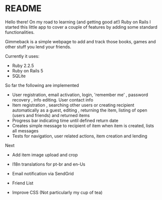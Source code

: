 # README

Hello there! On my road to learning (and getting good at!) Ruby on Rails I started this little app to cover a couple of features by adding some standard functionalities.

Gimmeback is a simple webpage to add and track those books, games and other stuff you lend your friends.

Currently it uses:

* Ruby 2.2.5
* Ruby on Rails 5
* SQLite


So far the following are implemented

* User registration, email activation, login, 'remember me' , password recovery , info editing. User contact info
* Item registration , searching other users or creating recipient automatically as a guest, editing , returning the item, listing of open (users and friends) and returned items
* Progress bar indicating time until defined return date
* Creates simple message to recipient of item when item is created, lists all messages
* Tests for navigation, user related actions, item creation and lending

Next 
* Add item image upload and crop
* I18n translations for pt-br and en-Us
* Email notification via SendGrid
* Friend List

* Improve CSS (Not particularly my cup of tea)

